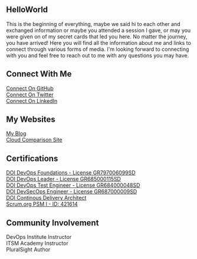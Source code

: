 ## HelloWorld
This is the beginning of everything, maybe we said hi to each other and exchanged information or maybe you attended a session I gave, or may you were given on of my secret cards that led you here. No matter the journey, you have arrived! Here you will find all the information about me and links to connect through various forms of media. I'm looking forward to connecting with you and feel free to reach out to me with any questions you may have. 

## Connect With Me
[Connect On GitHub](http://github.com/imseandavis) <br>
[Connect On Twitter](http://twitter.com/seanasaservice) <br>
[Connect On LinkedIn](http://linkedin.com/in/imseandavis) <br>

## My Websites
[My Blog](http://blog.imseandavis.com) <br>
[Cloud Comparison Site](http://cloudcomparison.seanasasservice.com) 

## Certifications
[DOI DevOps Foundations - License GR797006099SD](https://www.itsmacademy.com/dofnd/) <br>
[DOI DevOps Leader - License GR685000115SD](https://www.itsmacademy.com/dol) <br>
[DOI DevOps Test Engineer - License GR684000048SD](https://www.itsmacademy.com/dte) <br>
[DOI DevSecOps Engineer - License GR687000009SD](http://itsm.com/) <br>
[DOI Continous Delivery Architect](https://www.itsmacademy.com/cda) <br>
[Scrum.org PSM I - ID: 421614](https://www.scrum.org/user/421614)

## Community Involvement
DevOps Institute Instructor <br>
ITSM Academy Instructor <br>
PluralSight Author
